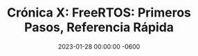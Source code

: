---
title: "Crónica X: FreeRTOS: Primeros Pasos, Referencia Rápida"
categories: [Arduino, FreeRTOS]
tags: [arduino, FreeRTOS, esp8266, esp32]
date: 2023-01-28 00:00:00 -0600
---